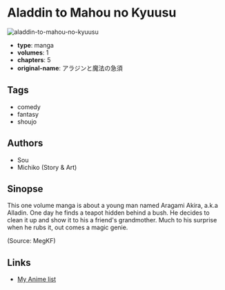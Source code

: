 # Aladdin to Mahou no Kyuusu

![aladdin-to-mahou-no-kyuusu](https://cdn.myanimelist.net/images/manga/3/3644.jpg)

-   **type**: manga
-   **volumes**: 1
-   **chapters**: 5
-   **original-name**: アラジンと魔法の急須

## Tags

-   comedy
-   fantasy
-   shoujo

## Authors

-   Sou
-   Michiko (Story & Art)

## Sinopse

This one volume manga is about a young man named Aragami Akira, a.k.a Alladin. One day he finds a teapot hidden behind a bush. He decides to clean it up and show it to his a friend's grandmother. Much to his surprise when he rubs it, out comes a magic genie.

(Source: MegKF)

## Links

-   [My Anime list](https://myanimelist.net/manga/3308/Aladdin_to_Mahou_no_Kyuusu)
